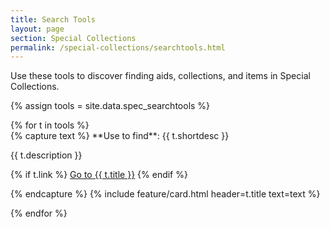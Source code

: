 ```yaml
---
title: Search Tools
layout: page
section: Special Collections
permalink: /special-collections/searchtools.html
---
```


Use these tools to discover finding aids, collections, and items in Special Collections.

{% assign tools = site.data.spec_searchtools %}

<div class="row py-3 justify-content-center">
{% for t in tools %}
<div class="col-md-6 text-center">
{% capture text %}
**Use to find**: {{ t.shortdesc }} 

{{ t.description }}

{% if t.link %}
<a href="{{ t.link }}" class="btn btn-outline-pride-gold" target="_blank" rel="noopener">Go to {{ t.title }}</a>
{% endif %}

{% endcapture %}
{% include feature/card.html header=t.title text=text %}
</div>
{% endfor %}
</div>